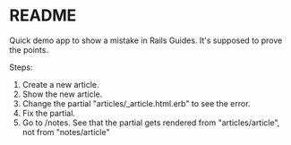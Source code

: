 # README

Quick demo app to show a mistake in Rails Guides. It's supposed to prove the points.

Steps:
1. Create a new article.
2. Show the new article.
3. Change the partial "articles/\_article.html.erb" to see the error.
4. Fix the partial.
5. Go to /notes. See that the partial gets rendered from "articles/article", not from "notes/article"
